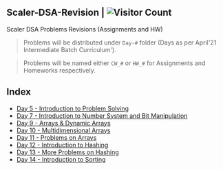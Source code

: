 ## Scaler-DSA-Revision | ![Visitor Count](https://visitor-badge.glitch.me/badge?page_id=0xStryK3R.Sample-Django-Postgres-Project)
Scaler DSA Problems Revisions (Assignments and HW)

> Problems will be distributed under `Day-#` folder (Days as per April'21 Intermediate Batch Curriculum').

> Problems will be named either `CW_#` or `HW_#` for Assignments and Homeworks respectively.


## Index

- [Day 5 - Introduction to Problem Solving](python/Day-05)
- [Day 7 - Introduction to Number System and Bit Manipulation](python/Day-07)
- [Day 9 - Arrays & Dynamic Arrays](python/Day-09)
- [Day 10 - Multidimensional Arrays](python/Day-10)
- [Day 11 - Problems on Arrays](python/Day-11)
- [Day 12 - Introduction to Hashing](python/Day-12)
- [Day 13 - More Problems on Hashing](python/Day-13)
- [Day 14 - Introduction to Sorting](python/Day-14)
